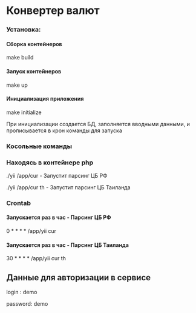# Конвертер валют

### Установка:

#### Сборка контейнеров
make build

#### Запуск контейнеров
make up

#### Инициализация приложения

make initialize

При инициализации создается БД, заполняется вводными данными, и прописывается в крон команды для запуска

### Косольные команды

### Находясь в контейнере php
./yii /app/cur - Запустит парсинг ЦБ РФ

./yii /app/cur th - Запустит парсинг ЦБ Таиланда

### Crontab
#### Запускается раз в час - Парсинг ЦБ РФ
0 * * * * /app/yii cur

#### Запускается раз в час - Парсинг ЦБ Таиланда
30 * * * * /app/yii cur th

## Данные для авторизации в сервисе
login : demo

password: demo